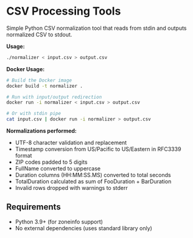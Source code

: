 # CSV Processing Tools

Simple Python CSV normalization tool that reads from stdin and outputs normalized CSV to stdout.

**Usage:**
```bash
./normalizer < input.csv > output.csv
```

**Docker Usage:**
```bash
# Build the Docker image
docker build -t normalizer .

# Run with input/output redirection
docker run -i normalizer < input.csv > output.csv

# Or with stdin pipe
cat input.csv | docker run -i normalizer > output.csv
```

**Normalizations performed:**
- UTF-8 character validation and replacement
- Timestamp conversion from US/Pacific to US/Eastern in RFC3339 format
- ZIP codes padded to 5 digits
- FullName converted to uppercase
- Duration columns (HH:MM:SS.MS) converted to total seconds
- TotalDuration calculated as sum of FooDuration + BarDuration
- Invalid rows dropped with warnings to stderr

## Requirements

- Python 3.9+ (for zoneinfo support)
- No external dependencies (uses standard library only)
